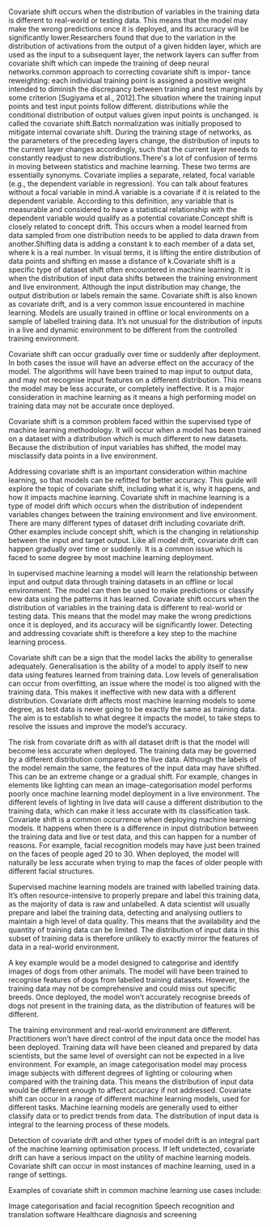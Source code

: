 Covariate shift occurs when the distribution of variables in the training data is different to real-world or testing data. This means that the model may make the wrong predictions once it is deployed, and its accuracy will be significantly lower.Researchers found that due to the variation in the distribution of activations from the output of a given hidden layer, which are used as the input to a subsequent layer, the network layers can suffer from covariate shift which can impede the training of deep neural networks.common approach to correcting covariate shift is impor- tance reweighting: each individual training point is assigned a positive weight intended to diminish the discrepancy between training and test marginals by some criterion [Sugiyama et al., 2012].The situation where the training input points and test input points follow different. distributions while the conditional distribution of output values given input points is unchanged. is called the covariate shift.Batch normalization was initially proposed to mitigate internal covariate shift. During the training stage of networks, as the parameters of the preceding layers change, the distribution of inputs to the current layer changes accordingly, such that the current layer needs to constantly readjust to new distributions.There's a lot of confusion of terms in moving between statistics and machine learning. These two terms are essentially synonyms. Covariate implies a separate, related, focal variable (e.g., the dependent variable in regression). You can talk about features without a focal variable in mind.A variable is a covariate if it is related to the dependent variable. According to this definition, any variable that is measurable and considered to have a statistical relationship with the dependent variable would qualify as a potential covariate.Concept shift is closely related to concept drift. This occurs when a model learned from data sampled from one distribution needs to be applied to data drawn from another.Shifting data is adding a constant k to each member of a data set, where k is a real number. In visual terms, it is lifting the entire distribution of data points and shifting en masse a distance of k.Covariate shift is a specific type of dataset shift often encountered in machine learning. It is when the distribution of input data shifts between the training environment and live environment. Although the input distribution may change, the output distribution or labels remain the same. Covariate shift is also known as covariate drift, and is a very common issue encountered in machine learning. Models are usually trained in offline or local environments on a sample of labelled training data. It’s not unusual for the distribution of inputs in a live and dynamic environment to be different from the controlled training environment.  

Covariate shift can occur gradually over time or suddenly after deployment. In both cases the issue will have an adverse effect on the accuracy of the model. The algorithms will have been trained to map input to output data, and may not recognise input features on a different distribution. This means the model may be less accurate, or completely ineffective. It is a major consideration in machine learning as it means a high performing model on training data may not be accurate once deployed. 

Covariate shift is a common problem faced within the supervised type of machine learning methodology. It will occur when a model has been trained on a dataset with a distribution which is much different to new datasets. Because the distribution of input variables has shifted, the model may misclassify data points in a live environment. 

Addressing covariate shift is an important consideration within machine learning, so that models can be refitted for better accuracy. This guide will explore the topic of covariate shift, including what it is, why it happens, and how it impacts machine learning. Covariate shift in machine learning is a type of model drift which occurs when the distribution of independent variables changes between the training environment and live environment. There are many different types of dataset drift including covariate drift. Other examples include concept shift, which is the changing in relationship between the input and target output. Like all model drift, covariate drift can happen gradually over time or suddenly. It is a common issue which is faced to some degree by most machine learning deployment.  

In supervised machine learning a model will learn the relationship between input and output data through training datasets in an offline or local environment. The model can then be used to make predictions or classify new data using the patterns it has learned. Covariate shift occurs when the distribution of variables in the training data is different to real-world or testing data. This means that the model may make the wrong predictions once it is deployed, and its accuracy will be significantly lower. Detecting and addressing covariate shift is therefore a key step to the machine learning process. 

Covariate shift can be a sign that the model lacks the ability to generalise adequately. Generalisation is the ability of a model to apply itself to new data using features learned from training data. Low levels of generalisation can occur from overfitting, an issue where the model is too aligned with the training data. This makes it ineffective with new data with a different distribution. Covariate drift affects most machine learning models to some degree, as test data is never going to be exactly the same as training data. The aim is to establish to what degree it impacts the model, to take steps to resolve the issues and improve the model’s accuracy. 

The risk from covariate drift as with all dataset drift is that the model will become less accurate when deployed. The training data may be governed by a different distribution compared to the live data. Although the labels of the model remain the same, the features of the input data may have shifted. This can be an extreme change or a gradual shift. For example, changes in elements like lighting can mean an image-categorisation model performs poorly once machine learning model deployment in a live environment. The different levels of lighting in live data will cause a different distribution to the training data, which can make it less accurate with its classification task. Covariate shift is a common occurrence when deploying machine learning models. It happens when there is a difference in input distribution between the training data and live or test data, and this can happen for a number of reasons. For example, facial recognition models may have just been trained on the faces of people aged 20 to 30. When deployed, the model will naturally be less accurate when trying to map the faces of older people with different facial structures.  

Supervised machine learning models are trained with labelled training data. It’s often resource-intensive to properly prepare and label this training data, as the majority of data is raw and unlabelled. A data scientist will usually prepare and label the training data, detecting and analysing outliers to maintain a high level of data quality. This means that the availability and the quantity of training data can be limited. The distribution of input data in this subset of training data is therefore unlikely to exactly mirror the features of data in a real-world environment. 

A key example would be a model designed to categorise and identify images of dogs from other animals. The model will have been trained to recognise features of dogs from labelled training datasets. However, the training data may not be comprehensive and could miss out specific breeds. Once deployed, the model won’t accurately recognise breeds of dogs not present in the training data, as the distribution of features will be different.  

The training environment and real-world environment are different. Practitioners won’t have direct control of the input data once the model has been deployed. Training data will have been cleaned and prepared by data scientists, but the same level of oversight can not be expected in a live environment. For example, an image categorisation model may process image subjects with different degrees of lighting or colouring when compared with the training data. This means the distribution of input data would be different enough to affect accuracy if not addressed. Covariate shift can occur in a range of different machine learning models, used for different tasks. Machine learning models are generally used to either classify data or to predict trends from data. The distribution of input data is integral to the learning process of these models.   

Detection of covariate drift and other types of model drift is an integral part of the machine learning optimisation process. If left undetected, covariate drift can have a serious impact on the utility of machine learning models. Covariate shift can occur in most instances of machine learning, used in a range of settings.  

Examples of covariate shift in common machine learning use cases include: 

Image categorisation and facial recognition 
Speech recognition and translation software 
Healthcare diagnosis and screening 
